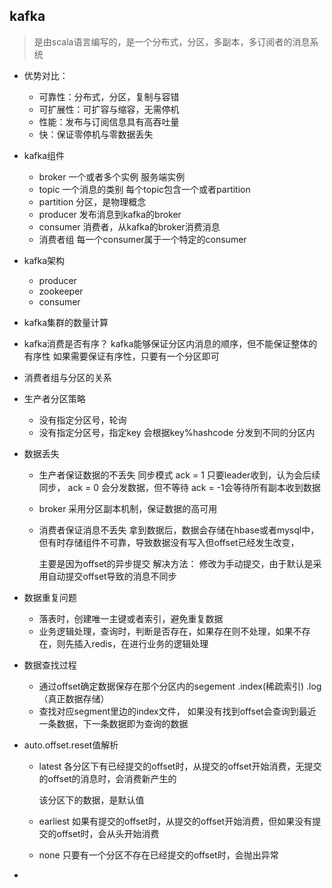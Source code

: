 ## kafka
>  是由scala语言编写的，是一个分布式，分区，多副本，多订阅者的消息系统

- 优势对比：  
  - 可靠性：分布式，分区，复制与容错
  - 可扩展性：可扩容与缩容，无需停机
  - 性能：发布与订阅信息具有高吞吐量
  - 快：保证零停机与零数据丢失

- kafka组件
  - broker 一个或者多个实例  服务端实例
  - topic 一个消息的类别  每个topic包含一个或者partition
  - partition 分区，是物理概念
  - producer 发布消息到kafka的broker
  - consumer 消费者，从kafka的broker消费消息
  - 消费者组 每一个consumer属于一个特定的consumer

- kafka架构
  - producer
  - zookeeper
  - consumer
- kafka集群的数量计算
- kafka消费是否有序？
  kafka能够保证分区内消息的顺序，但不能保证整体的有序性 
  如果需要保证有序性，只要有一个分区即可
- 消费者组与分区的关系
- 生产者分区策略
  - 没有指定分区号，轮询
  - 没有指定分区号，指定key 会根据key%hashcode 分发到不同的分区内

- 数据丢失
  - 生产者保证数据的不丢失
    同步模式 ack = 1 只要leader收到，认为会后续同步，
    ack = 0 会分发数据，但不等待 ack = -1会等待所有副本收到数据
    
  - broker 采用分区副本机制，保证数据的高可用
  
  - 消费者保证消息不丢失 
    拿到数据后，数据会存储在hbase或者mysql中，但有时存储组件不可靠，导致数据没有写入但offset已经发生改变，
    
    主要是因为offset的异步提交 
    解决方法： 修改为手动提交，由于默认是采用自动提交offset导致的消息不同步
- 数据重复问题
  - 落表时，创建唯一主键或者索引，避免重复数据
  - 业务逻辑处理，查询时，判断是否存在，如果存在则不处理，如果不存在，则先插入redis，在进行业务的逻辑处理
- 数据查找过程
  - 通过offset确定数据保存在那个分区内的segement   .index(稀疏索引) .log（真正数据存储）
  - 查找对应segment里边的index文件， 如果没有找到offset会查询到最近一条数据，下一条数据即为查询的数据  
- auto.offset.reset值解析
  - latest    各分区下有已经提交的offset时，从提交的offset开始消费，无提交的offset的消息时，会消费新产生的
  
    该分区下的数据，是默认值

  - earliest  如果有提交的offset时，从提交的offset开始消费，但如果没有提交的offset时，会从头开始消费
  
  - none  只要有一个分区不存在已经提交的offset时，会抛出异常
  
- 
